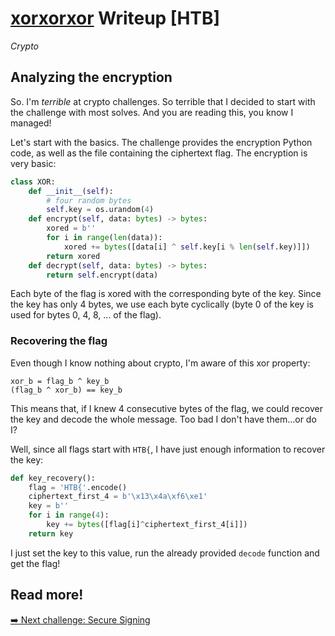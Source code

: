 # [xorxorxor](https://app.hackthebox.com/challenges/xorxorxor) Writeup [HTB]
_Crypto_

## Analyzing the encryption
So. I'm _terrible_ at crypto challenges. So terrible that I decided to start with the challenge with most solves. 
And you are reading this, you know I managed!

Let's start with the basics. The challenge provides the encryption Python code, as well as the file containing the ciphertext flag.
The encryption is very basic:
```py
class XOR:
    def __init__(self):
        # four random bytes
        self.key = os.urandom(4)
    def encrypt(self, data: bytes) -> bytes:
        xored = b''
        for i in range(len(data)):
            xored += bytes([data[i] ^ self.key[i % len(self.key)]])
        return xored
    def decrypt(self, data: bytes) -> bytes:
        return self.encrypt(data)
```
Each byte of the flag is xored with the corresponding byte of the key. Since the key has only 4 bytes, we use each byte cyclically (byte 0 of the key is used for bytes 0, 4, 8, ... of the flag).

### Recovering the flag
Even though I know nothing about crypto, I'm aware of this xor property:
```
xor_b = flag_b ^ key_b
(flag_b ^ xor_b) == key_b 
```
This means that, if I knew 4 consecutive bytes of the flag, we could recover the key and decode the whole message. Too bad I don't have them...or do I?

Well, since all flags start with `HTB{`, I have just enough information to recover the key:
```py
def key_recovery():
    flag = 'HTB{'.encode()
    ciphertext_first_4 = b'\x13\x4a\xf6\xe1'
    key = b''
    for i in range(4):
        key += bytes([flag[i]^ciphertext_first_4[i]])
    return key
```
I just set the key to this value, run the already provided `decode` function and get the flag!

## Read more!
[➡️ Next challenge: Secure Signing](./securesigning.md)
